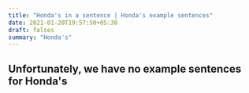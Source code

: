 ```yaml
---
title: "Honda's in a sentence | Honda's example sentences"
date: 2021-01-20T19:57:50+05:30
draft: falses
summary: "Honda's"
---
```

## Unfortunately, we have no example sentences for Honda's                 
